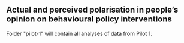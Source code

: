 ## Actual and perceived polarisation in people’s opinion on behavioural policy interventions

Folder "pilot-1" will contain all analyses of data from Pilot 1.
